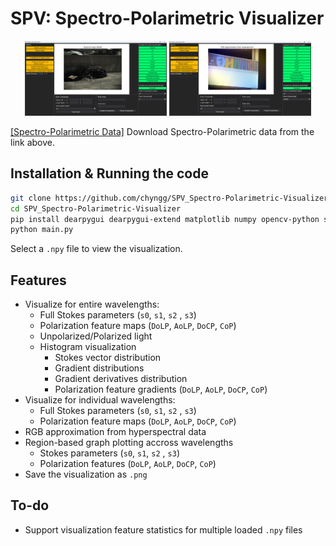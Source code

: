 # SPV: Spectro-Polarimetric Visualizer


<p align="center">
  <img src="/assets/readme/RGB_1.png" alt="RGB Image" width="45%" />
  <img src="/assets/readme/Hyperspectral_1.png" alt="Hyperspectral Image" width="45%" />
</p>

[[Spectro-Polarimetric Data]](https://huggingface.co/datasets/jyj7913/spectro-polarimetric)
Download Spectro-Polarimetric data from the link above.

## Installation & Running the code

```bash
git clone https://github.com/chyngg/SPV_Spectro-Polarimetric-Visualizer.git
cd SPV_Spectro-Polarimetric-Visualizer
pip install dearpygui dearpygui-extend matplotlib numpy opencv-python scipy
python main.py
```
Select a `.npy` file to view the visualization.

## Features


- Visualize for entire wavelengths:
    - Full Stokes parameters (`s0`, `s1`, `s2` , `s3`)
    - Polarization feature maps (`DoLP`, `AoLP`, `DoCP`, `CoP`)
    - Unpolarized/Polarized light
    - Histogram visualization
        - Stokes vector distribution
        - Gradient distributions
        - Gradient derivatives distribution
        - Polarization feature gradients (`DoLP`, `AoLP`, `DoCP`, `CoP`)
- Visualize for individual wavelengths:
    - Full Stokes parameters (`s0`, `s1`, `s2` , `s3`)
    - Polarization feature maps (`DoLP`, `AoLP`, `DoCP`, `CoP`)
- RGB approximation from hyperspectral data
- Region-based graph plotting accross wavelengths
    - Stokes parameters (`s0`, `s1`, `s2` , `s3`)
    - Polarization features (`DoLP`, `AoLP`, `DoCP`, `CoP`)
- Save the visualization as `.png`

## To-do

- Support visualization feature statistics for multiple loaded `.npy` files
